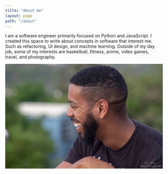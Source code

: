 ```yaml
---
title: "About me"
layout: page
path: "/about"
---
```


I am a software engineer primarily focused on Python and JavaScript. I created this space to write about concepts in software that interest me. Such as refactoring, UI design, and machine learning.  Outside of my day job,
some of my interests are basketball, fitness, anime, video games, travel, and photography.

![Me enjoying life in St. Croix.](./about_pic.jpg)
